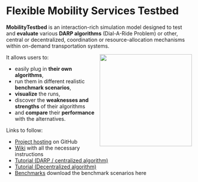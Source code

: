 Flexible Mobility Services Testbed
===============

**MobilityTestbed** is an interaction-rich simulation model designed to test and **evaluate** various **DARP algorithms** (Dial-A-Ride Problem) or other, central or decentralized, coordination or resource-allocation mechanisms within on-demand transportation systems.

<img src="https://raw.github.com/agents4its/mobilitytestbed/screenshots/screenshot1.jpg" style="float: right; width: 250px;" />

It allows users to:
* easily plug in **their own algorithms**, 
* run them in different realistic **benchmark scenarios**, 
* **visualize** the runs,
* discover the **weaknesses and strengths** of their algorithms
* and **compare** their **performance** with the alternatives.

Links to follow:
* [Project hosting](https://github.com/agents4its/mobilitytestbed) on GitHub
* [Wiki](https://github.com/agents4its/mobilitytestbed/wiki/_pages) with all the necessary instructions
* [Tutorial (DARP / centralized algorithm)](http://goo.gl/0Swwrc) 
* [Tutorial (Decentralized algorithm)](http://goo.gl/RSVadu)
* [Benchmarks](https://github.com/agents4its/mobilitytestbed/wiki/Benchmarks) download the benchmark scenarios here


